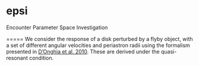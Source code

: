 # epsi
Encounter Parameter Space Investigation

=====
We consider the response of a disk perturbed by a flyby object, with a set of different angular velocities and periastron radii using the formalism presented in [D’Onghia et al. 2010](https://ui.adsabs.harvard.edu/abs/2010ApJ...725..353D/abstrac). These are derived under the quasi-resonant condition.

